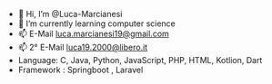 - 👋 Hi, I’m @Luca-Marcianesi
- 🌱 I’m currently learning computer science
- 📫 E-Mail luca.marcianesi19@gmail.com
- 📫 2° E-Mail luca19.2000@libero.it
- Language: C, Java, Python, JavaScript, PHP, HTML, Kotlion, Dart
- Framework : Springboot , Laravel
